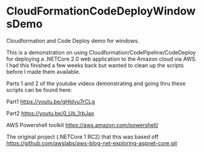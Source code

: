 # CloudFormationCodeDeployWindowsDemo
Cloudformation and Code Deploy demo for windows.  

This is a demonstration on using Cloudformation/CodePipeline/CodeDeploy for deploying a .NETCore 2.0 web application to the Amazon cloud via AWS.  I had this finished a few weeks back but wanted to clean up the scripts before I made them available.

Parts 1 and 2 of the youtube videos demonstrating and going thru these scripts can be found here:

Part1
https://youtu.be/gHldvu7rCLg

Part2
https://youtu.be/0_Ub_1rbJao

AWS Powershell toolkit
https://aws.amazon.com/powershell/

The original project (.NETCore 1 RC2)  that this was based off
https://github.com/awslabs/aws-blog-net-exploring-aspnet-core.git
